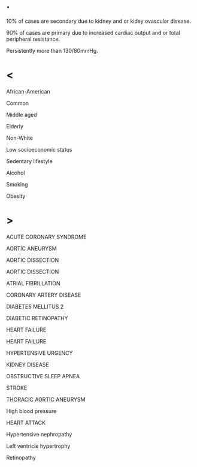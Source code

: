 # .

10% of cases are secondary due to kidney and or kidey ovascular disease.

90% of cases are primary due to increased cardiac output and or total peripheral resistance.

Persistently more than 130/80mmHg.

# <

African-American

Common

Middle aged

Elderly

Non-White

Low socioeconomic status

Sedentary lifestyle

Alcohol

Smoking

Obesity

# >

ACUTE CORONARY SYNDROME

AORTIC ANEURYSM

AORTIC DISSECTION

AORTIC DISSECTION

ATRIAL FIBRILLATION

CORONARY ARTERY DISEASE

DIABETES MELLITUS 2

DIABETIC RETINOPATHY

HEART FAILURE

HEART FAILURE

HYPERTENSIVE URGENCY

KIDNEY DISEASE

OBSTRUCTIVE SLEEP APNEA

STROKE

THORACIC AORTIC ANEURYSM

High blood pressure

HEART ATTACK

Hypertensive nephropathy

Left ventricle hypertrophy

Retinopathy
